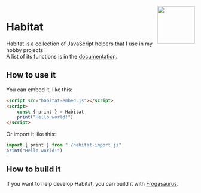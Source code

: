 <img align="right" height="100" src="http://img.todepond.com/IMG/Habitat@0.25x.png">

# Habitat

Habitat is a collection of JavaScript helpers that I use in my hobby projects.<br>
A list of its functions is in the [documentation](https://todepond.gitbook.io/habitat).

## How to use it

You can embed it, like this:

```html
<script src="habitat-embed.js"></script>
<script>
	const { print } = Habitat
	print("Hello world!")
</script>
```

Or import it like this:

```javascript
import { print } from "./habitat-import.js"
print("Hello world!")
```

## How to build it

If you want to help develop Habitat, you can build it with [Frogasaurus](https://github.com/TodePond/Frogasaurus).
